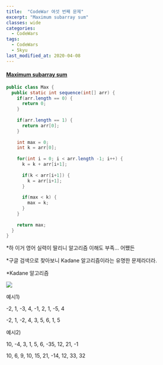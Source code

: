 ```yaml
---
title:  "CodeWar 여섯 번째 문제"
excerpt: "Maximum subarray sum"
classes: wide
categories:
  - CodeWars
tags:
  - CodeWars
  - 5kyu
last_modified_at: 2020-04-08
---
```


#### [Maximum subarray sum](https://www.codewars.com/kata/54521e9ec8e60bc4de000d6c)

```java
public class Max {
  public static int sequence(int[] arr) {
    if(arr.length == 0) {
      return 0;
    }
    
    if(arr.length == 1) {
      return arr[0];
    }
    
    int max = 0;
    int k = arr[0];
    
    for(int i = 0; i < arr.length -1; i++) {
      k = k + arr[i+1];
          
      if(k < arr[i+1]) {
        k = arr[i+1];
      }
      
      if(max < k) {
        max = k;
      }
    }
    
    return max;
  }
}
```



*하 이거 영어 실력이 딸리니 알고리즘 이해도 부족... 어쨌든

*구글 검색으로 찾아보니 Kadane 알고리즘이라는 유명한 문제라더라.

*Kadane 알고리즘

![]({{site.url}}/assets/images/kadane.PNG)

예시1)

-2, 1, -3, 4, -1, 2, 1, -5, 4

-2, 1, -2, 4, 3, 5, 6, 1, 5

예시2)

10, -4, 3, 1, 5, 6, -35, 12, 21, -1

10, 6, 9, 10, 15, 21, -14, 12, 33, 32

